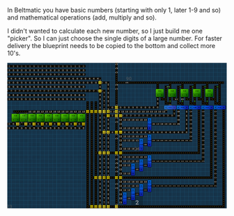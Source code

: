 In Beltmatic you have basic numbers (starting with only 1, later 1-9 and so) and mathematical operations (add, multiply and so). 

I didn't wanted to calculate each new number, so I just build me one "picker". So I can just choose the single digits of a large number. For faster delivery the blueprint needs to be copied to the bottom and collect more 10's.

![](picker.png)
